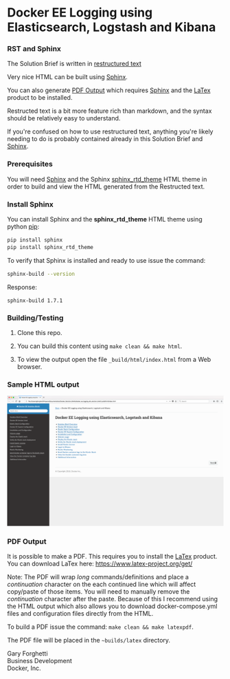 Docker EE Logging using Elasticsearch, Logstash and Kibana
==========================================================

### RST and Sphinx

The Solution Brief is written in [restructured text](http://www.sphinx-doc.org/en/master/rest.html)

Very nice HTML can be built using [Sphinx](http://www.sphinx-doc.org/en/master/).

You can also generate [PDF Output](#pdf-output) which requires [Sphinx](http://www.sphinx-doc.org/en/master/) and the [LaTex](https://www.latex-project.org/get/) product to be installed.

Restructed text is a bit more feature rich than markdown, and the syntax should be relatively easy to understand.

If you're confused on how to use restructured text, anything you're likely needing to do is probably contained already in this Solution Brief and [Sphinx](http://www.sphinx-doc.org/en/master/).

### Prerequisites

You will need [Sphinx](http://www.sphinx-doc.org/en/master/) and the Sphinx [sphinx_rtd_theme](https://pypi.python.org/pypi/sphinx_rtd_theme) HTML theme in order to build and view the HTML generated from the Restructed text. 

### Install Sphinx

You can install Sphinx and the **sphinx_rtd_theme** HTML theme using python [pip](https://pip.pypa.io/en/stable/installing/):

```bash
pip install sphinx
pip install sphinx_rtd_theme
```

To verify that Sphinx is installed and ready to use issue the command:
```bash
sphinx-build --version
```

Response:
```
sphinx-build 1.7.1
```

### Building/Testing

1. Clone this repo.

2. You can build this content using ``make clean && make html``.

3. To view the output open the file ``_build/html/index.html`` from a Web browser.

### Sample HTML output

![HTML Output Image](./sample_output.png)

### PDF Output

It is possible to make a PDF. This requires you to install the [LaTex](https://www.latex-project.org/get/) product. You can download LaTex here: https://www.latex-project.org/get/

Note: The PDF will wrap *long* commands/definitions and place a *continuation* character on the each continued line which will affect copy/paste of those items. You will need to manually remove the *continuation* character after the paste. Because of this I recommend using the HTML output which also allows you to download docker-compose.yml files and configuration files directly from the HTML.

To build a PDF issue the command: ``make clean && make latexpdf``.

The PDF file will be placed in the `~builds/latex` directory.

Gary Forghetti\
Business Development\
Docker, Inc.
